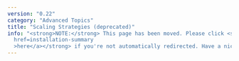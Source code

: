 ```yaml
---
version: "0.22"
category: "Advanced Topics"
title: "Scaling Strategies (deprecated)"
info: "<strong>NOTE:</strong> This page has been moved. Please click <strong><a
  href=installation-summary
  >here</a></strong> if you're not automatically redirected. Have a nice day!"
---
```


<meta http-equiv="refresh" content="1;url=installation-summary">
